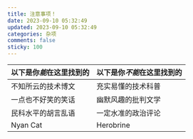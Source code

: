 ```yaml
---
title: 注意事项！
date: 2023-09-10 05:32:49
updated: 2023-09-10 05:32:49
categories: 杂项
comments: false
sticky: 100
---
```


|以下是你*能*在这里找到的|以下是你*不能*在这里找到的|
|---|---|
|不知所云的技术博文|充实易懂的技术科普|
|一点也不好笑的笑话|幽默风趣的批判文学|
|民科水平的胡言乱语|一定水准的政治评论|
|Nyan Cat|Herobrine|
